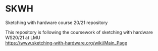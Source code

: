 # SKWH
Sketching with hardware course 20/21 repository

This repository is following the coursework of sketching with hardware WS20/21 at LMU<br> 
https://www.sketching-with-hardware.org/wiki/Main_Page
